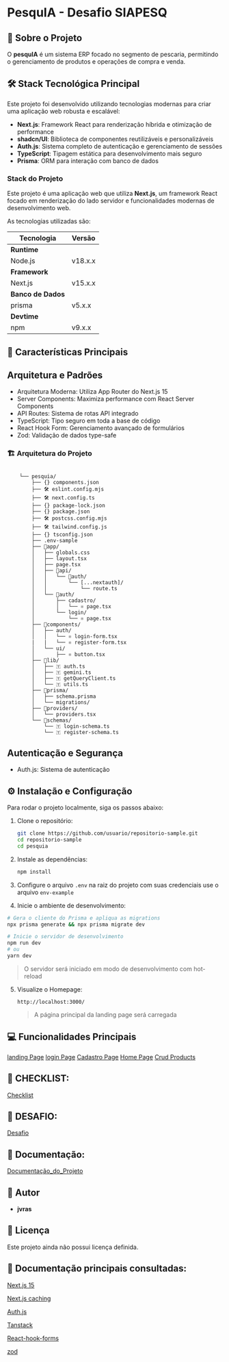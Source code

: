 # PesquIA - Desafio SIAPESQ

## 📖 Sobre o Projeto
O **pesquIA** é um sistema ERP focado no segmento de pescaria, permitindo o gerenciamento de produtos e operações de compra e venda.


## 🛠️ Stack Tecnológica Principal

Este projeto foi desenvolvido utilizando tecnologias modernas para criar uma aplicação web robusta e escalável:

- **Next.js**: Framework React para renderização híbrida e otimização de performance
- **shadcn/UI**: Biblioteca de componentes reutilizáveis e personalizáveis
- **Auth.js**: Sistema completo de autenticação e gerenciamento de sessões
- **TypeScript**: Tipagem estática para desenvolvimento mais seguro
- **Prisma**: ORM para interação com banco de dados

### Stack do Projeto

Este projeto é uma aplicação web que utiliza **Next.js**, um framework React focado em renderização do lado servidor e funcionalidades modernas de desenvolvimento web.

As tecnologias utilizadas são:

| **Tecnologia**        | **Versão**       |
|-----------------------|------------------|
| **Runtime**           |                  |
| Node.js               | v18.x.x          |
| **Framework**         |                  |
| Next.js               | v15.x.x          |
| **Banco de Dados**    |                  |
| prisma                | v5.x.x           |
| **Devtime**           |                  |
| npm                   | v9.x.x           |

## 🚀 Características Principais
##  Arquitetura e Padrões
 - Arquitetura Moderna: Utiliza App Router do Next.js 15
 - Server Components: Maximiza performance com React Server Components
 - API Routes: Sistema de rotas API integrado
 - TypeScript: Tipo seguro em toda a base de código
 - React Hook Form: Gerenciamento avançado de formulários
 - Zod: Validação de dados type-safe

 ### 🏗 Arquitetura do Projeto
```

    └── pesquia/
        ├── {} components.json
        ├── 🛠️ eslint.config.mjs
        ├── 🛠️ next.config.ts
        ├── {} package-lock.json
        ├── {} package.json
        ├── 🛠️ postcss.config.mjs
        ├── 🛠️ tailwind.config.js
        ├── {} tsconfig.json
        ├── .env-sample
        ├── 📁app/
        │   ├── globals.css
        │   ├── layout.tsx
        │   ├── page.tsx
        │   ├── 📁api/
        │   │   └── 📁auth/
        │   │       └── [...nextauth]/
        │   │           └── route.ts
        │   └── 📁auth/
        │       ├── cadastro/
        │       │   └── ⚛ page.tsx
        │       └── login/
        │           └── ⚛ page.tsx
        ├── 📁components/
        │   ├── auth/
        │   │   └── ⚛ login-form.tsx
        |   |   └── ⚛ register-form.tsx
        │   └── ui/
        │       ├── ⚛ button.tsx
        ├── 📁lib/
        │   ├── 🇹 auth.ts
        │   ├── 🇹 gemini.ts
        │   ├── 🇹 getQueryClient.ts
        │   └── 🇹 utils.ts
        ├── 📁prisma/
        │   ├── schema.prisma
        │   └── migrations/
        ├── 📁providers/
        │   └── providers.tsx
        └── 📁schemas/
            └── 🇹 login-schema.ts
            └── 🇹 register-schema.ts
```

## Autenticação e Segurança
 - Auth.js: Sistema de autenticação


## ⚙️ Instalação e Configuração

Para rodar o projeto localmente, siga os passos abaixo:

1. Clone o repositório:

   ```bash
   git clone https://github.com/usuario/repositorio-sample.git
   cd repositorio-sample
   cd pesquia
   ```

2. Instale as dependências:

   ```bash
   npm install
   ```

3. Configure o arquivo `.env` na raiz do projeto com suas credenciais use o arquivo `env-example`

4. Inicie o ambiente de desenvolvimento:
```bash
# Gera o cliente do Prisma e apliqua as migrations
npx prisma generate && npx prisma migrate dev

# Inicie o servidor de desenvolvimento
npm run dev
# ou
yarn dev
```

   > O servidor será iniciado em modo de desenvolvimento com hot-reload

5. Visualize o Homepage:
   ```
   http://localhost:3000/
   ```
   > A página principal da landing page será carregada


## 💻 Funcionalidades Principais

[landing Page](http://localhost:3000/)
[login Page](http://localhost:3000/auth/login)
[Cadastro Page](http://localhost:3000/auth/register)
[Home Page](http://localhost:3000/dashboard)
[Crud Products](http://localhost:3000/dashboard/produtos)



## 📝 CHECKLIST:

[Checklist](/docs/SIAPESQ/CHECKPOINT.MD)

## 📝 DESAFIO:

[Desafio](/docs/SIAPESQ/DESAFIO.MD)

## 📝 Documentação:

[Documentação_do_Projeto](/docs/PesquIA/DOCS.MD)

## 📝 Autor

- **jvras**

## 📜 Licença

Este projeto ainda não possui licença definida.

## 📖 Documentação principais consultadas:

[Next.js 15](https://nextjs.org/docs/getting-started)

[Next.js caching](https://nextjs.org/docs/app/building-your-application/caching)

[Auth.js](https://authjs.dev/)

[Tanstack](https://tanstack.com/)

[React-hook-forms](https://react-hook-form.com/)

[zod](https://zod.dev/)


